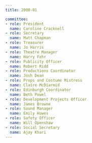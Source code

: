 ```yaml
---
title: 2000-01

committee:
- role: President
  name: Caroline Cracknell
- role: Secretary
  name: Matt Chapman
- role: Treasurer
  name: Jo Harris
- role: Theatre Manager
  name: Harry Fehr
- role: Publicity Officer
  name: Robert Ridd
- role: Productions Coordinator
  name: Josh Dean
- role: Props and Costume Mistress
  name: Claire McDiarmid
- role: Edinburgh Coordinator
  name: Beth Powel
- role: Development Projects Officer
  name: James Browne
- role: Sound Manager
  name: Emily Howes
- role: Safety Officer
  name: Will Openshaw
- role: Social Secretary
  name: Ajay Khari
---
```

